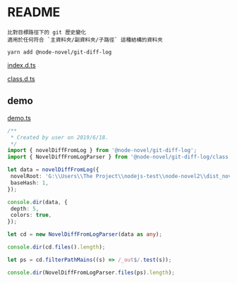 # README

    比對目標路徑下的 git 歷史變化
    適用於任何符合 `主資料夾/副資料夾/子路徑` 這種結構的資料夾

```
yarn add @node-novel/git-diff-log
```

[index.d.ts](index.d.ts)

[class.d.ts](class.d.ts)

## demo

[demo.ts](test/demo.ts)

```ts
/**
 * Created by user on 2019/6/18.
 */
import { novelDiffFromLog } from '@node-novel/git-diff-log';
import { NovelDiffFromLogParser } from '@node-novel/git-diff-log/class';

let data = novelDiffFromLog({
 novelRoot: 'G:\\Users\\The Project\\nodejs-test\\node-novel2\\dist_novel',
 baseHash: 1,
});

console.dir(data, {
 depth: 5,
 colors: true,
});

let cd = new NovelDiffFromLogParser(data as any);

console.dir(cd.files().length);

let ps = cd.filterPathMains((s) => /_out$/.test(s));

console.dir(NovelDiffFromLogParser.files(ps).length);
```

